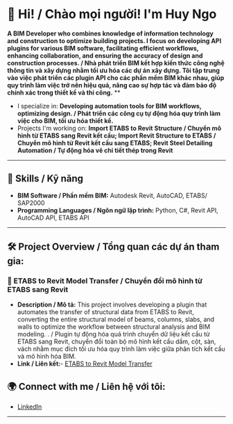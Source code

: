 # 👋 Hi! / Chào mọi người! I'm Huy Ngo

**A BIM Developer who combines knowledge of information technology and construction to optimize building projects. I focus on developing API plugins for various BIM software, facilitating efficient workflows, enhancing collaboration, and ensuring the accuracy of design and construction processes. / Nhà phát triển BIM kết hợp kiến thức công nghệ thông tin và xây dựng nhằm tối ưu hóa các dự án xây dựng. Tôi tập trung vào việc phát triển các plugin API cho các phần mềm BIM khác nhau, giúp quy trình làm việc trở nên hiệu quả, nâng cao sự hợp tác và đảm bảo độ chính xác trong thiết kế và thi công.**
**

- I specialize in: **Developing automation tools for BIM workflows, optimizing design. / Phát triển các công cụ tự động hóa quy trình làm việc cho BIM, tối ưu hóa thiết kế.**
- Projects I'm working on: **Import ETABS to Revit Structure / Chuyển mô hình từ ETABS sang Revit kết cấu; Import Revit Structure to ETABS / Chuyển mô hình từ Revit kết cấu sang ETABS; Revit Steel Detailing Automation / Tự động hóa vẽ chi tiết thép trong Revit**
---

## 🚀 Skills / Kỹ năng 

- **BIM Software / Phần mềm BIM:** Autodesk Revit, AutoCAD, ETABS/ SAP2000
- **Programming Languages / Ngôn ngữ lập trình:** Python, C#, Revit API, AutoCAD API, ETABS API
---
## 🛠 Project Overview / Tổng quan các dự án tham gia:

<!--### 🔧 Revit Steel Detailing Automation / Tự động hóa vẽ chi tiết thép trong Revit

- **Description / Mô tả:**
  This project involves creating a Revit plugin using the Revit API to automate the process of detailing steel reinforcement in structural elements. The goal is to improve productivity by reducing manual tasks involved in placing rebar in beams, columns, and slabs. /Phát triển một plugin cho Revit sử dụng Revit API để tự động hóa quá trình vẽ chi tiết thép trong các phần tử kết cấu. Mục tiêu là tăng năng suất bằng cách giảm thiểu các thao tác thủ công khi đặt thép trong dầm, cột và sàn. -->
### 🔧 ETABS to Revit Model Transfer / Chuyển đổi mô hình từ ETABS sang Revit
- **Description / Mô tả:**
    This project involves developing a plugin that automates the transfer of structural data from ETABS to Revit, converting the entire structural model of beams, columns, slabs, and walls to optimize the workflow between structural analysis and BIM modeling.
. / Plugin tự động hóa quá trình chuyển dữ liệu kết cấu từ ETABS sang Revit, chuyển đổi toàn bộ mô hình kết cấu dầm, cột, sàn, vách nhằm mục đích tối ưu hóa quy trình làm việc giữa phân tích kết cấu và mô hình hóa BIM.
- **Link / Liên kết:**- [ETABS to Revit Model Transfer](https://github.com/huyngo1412/VibrantBIM.git)

## 🌍 Connect with me / Liên hệ với tôi:

- [LinkedIn](https://www.linkedin.com/in/huyngo14122002/)

---

